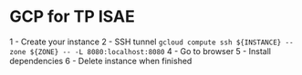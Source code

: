 # GCP for TP ISAE

1 - Create your instance
2 - SSH tunnel
`gcloud compute ssh ${INSTANCE} --zone ${ZONE} -- -L 8080:localhost:8080`
4 - Go to browser
5 - Install dependencies
6 - Delete instance when finished
